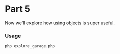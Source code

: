 Part 5
===========

Now we'll explore how using objects is super useful.

### Usage
```
php explore_garage.php
```